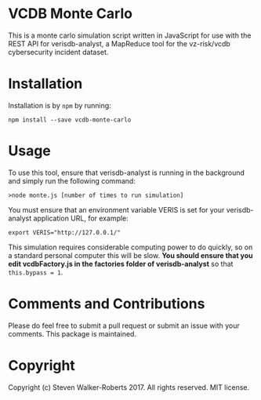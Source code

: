 # VCDB Monte Carlo
This is a monte carlo simulation script written in JavaScript for use with the REST API for verisdb-analyst, a MapReduce tool for the vz-risk/vcdb cybersecurity incident dataset.

# Installation
Installation is by ```npm``` by running:
```
npm install --save vcdb-monte-carlo
```

# Usage

To use this tool, ensure that verisdb-analyst is running in the background and simply run the following command:

```
>node monte.js [number of times to run simulation]
```

You must ensure that an environment variable VERIS is set for your verisdb-analyst application URL, for example:
```
export VERIS="http://127.0.0.1/"
```

This simulation requires considerable computing power to do quickly, so on a standard personal computer this will be slow.
**You should ensure that you edit vcdbFactory.js in the factories folder of verisdb-analyst** so that ```this.bypass = 1```.

# Comments and Contributions
Please do feel free to submit a pull request or submit an issue with your comments. This package is maintained.

# Copyright
Copyright (c) Steven Walker-Roberts 2017. All rights reserved. MIT license.
